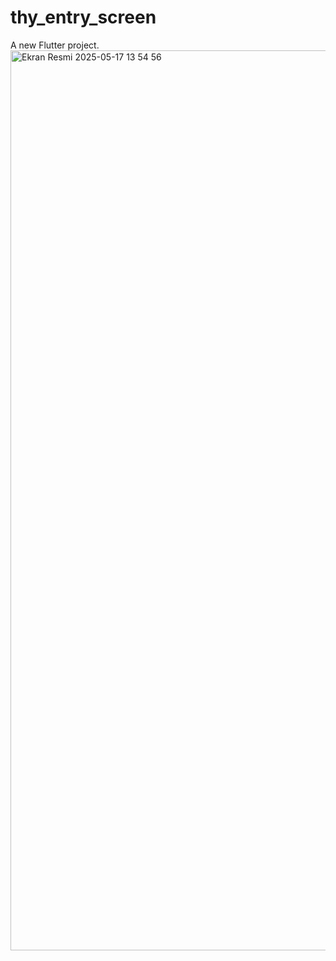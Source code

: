 # thy_entry_screen

A new Flutter project.
<img width="1440" alt="Ekran Resmi 2025-05-17 13 54 56" src="https://github.com/user-attachments/assets/32048217-7aa0-4537-a4b6-d90d214759e9" />
